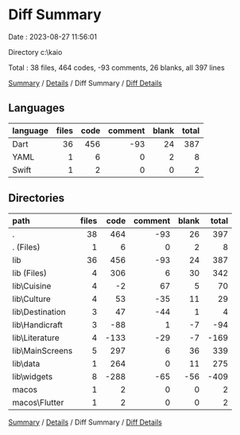 # Diff Summary

Date : 2023-08-27 11:56:01

Directory c:\\kaio

Total : 38 files,  464 codes, -93 comments, 26 blanks, all 397 lines

[Summary](results.md) / [Details](details.md) / Diff Summary / [Diff Details](diff-details.md)

## Languages
| language | files | code | comment | blank | total |
| :--- | ---: | ---: | ---: | ---: | ---: |
| Dart | 36 | 456 | -93 | 24 | 387 |
| YAML | 1 | 6 | 0 | 2 | 8 |
| Swift | 1 | 2 | 0 | 0 | 2 |

## Directories
| path | files | code | comment | blank | total |
| :--- | ---: | ---: | ---: | ---: | ---: |
| . | 38 | 464 | -93 | 26 | 397 |
| . (Files) | 1 | 6 | 0 | 2 | 8 |
| lib | 36 | 456 | -93 | 24 | 387 |
| lib (Files) | 4 | 306 | 6 | 30 | 342 |
| lib\\Cuisine | 4 | -2 | 67 | 5 | 70 |
| lib\\Culture | 4 | 53 | -35 | 11 | 29 |
| lib\\Destination | 3 | 47 | -44 | 1 | 4 |
| lib\\Handicraft | 3 | -88 | 1 | -7 | -94 |
| lib\\Literature | 4 | -133 | -29 | -7 | -169 |
| lib\\MainScreens | 5 | 297 | 6 | 36 | 339 |
| lib\\data | 1 | 264 | 0 | 11 | 275 |
| lib\\widgets | 8 | -288 | -65 | -56 | -409 |
| macos | 1 | 2 | 0 | 0 | 2 |
| macos\\Flutter | 1 | 2 | 0 | 0 | 2 |

[Summary](results.md) / [Details](details.md) / Diff Summary / [Diff Details](diff-details.md)